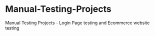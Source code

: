 # Manual-Testing-Projects
Manual Testing Projects - Login Page testing and Ecommerce website testing 
